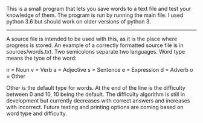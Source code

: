 This is a small  program that lets you save words to a text file and test your
knowledge of them. The program is run by running the main file. I used python
3.6 but should work on older versions of python 3.

--------------------------------------------------------------------------------

A source file is intended to be used with this, as it is the place where
progress is stored. An example of a correctly formatted source file is in
sources/words.txt. Two semicolons separate two languages. Word type means the
tyoe of the word:

n = Noun
v = Verb
a = Adjective
s = Sentence
e = Expression
d = Adverb
o = Other

Other is the default type for words. At the end of the line is the difficulty
between 0 and 10, 10 being the default. The difficulty algorithm is still in
development but currently decreases with correct answers and increases with
incorrect. Future testing and printing options are coming based on word type
and difficulty.
